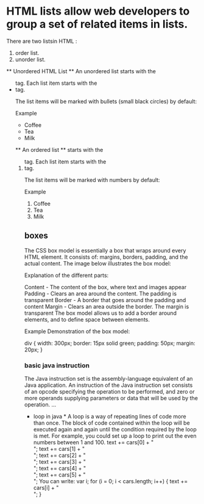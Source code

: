 # HTML lists allow web developers to group a set of related items in lists.

There are two listsin HTML :
1. order list.
2. unorder list.

** Unordered HTML List **
An unordered list starts with the <ul> tag. Each list item starts with the <li> tag.

The list items will be marked with bullets (small black circles) by default:

Example
<ul>
  <li>Coffee</li>
  <li>Tea</li>
  <li>Milk</li>
</ul>

** An ordered list **
 starts with the <ol> tag. Each list item starts with the <li> tag.

The list items will be marked with numbers by default:

Example
<ol>
  <li>Coffee</li>
  <li>Tea</li>
  <li>Milk</li>
</ol>


## boxes 
The CSS box model is essentially a box that wraps around every HTML element. It consists of: margins, borders, padding, and the actual content. The image below illustrates the box model:

Explanation of the different parts:

Content - The content of the box, where text and images appear
Padding - Clears an area around the content. The padding is transparent
Border - A border that goes around the padding and content
Margin - Clears an area outside the border. The margin is transparent
The box model allows us to add a border around elements, and to define space between elements. 


Example
Demonstration of the box model:

div {
  width: 300px;
  border: 15px solid green;
  padding: 50px;
  margin: 20px;
}

### basic java instruction

The Java instruction set is the assembly-language equivalent of an Java application. An instruction of the Java instruction set consists of an opcode specifying the operation to be performed, and zero or more operands supplying parameters or data that will be used by the operation. ...
* loop in java *
A loop is a way of repeating lines of code more than once. The block of code contained within the loop will be executed again and again until the condition required by the loop is met. 
For example,
 you could set up a loop to print out the even numbers between 1 and 100.
text += cars[0] + "<br>";
text += cars[1] + "<br>";
text += cars[2] + "<br>";
text += cars[3] + "<br>";
text += cars[4] + "<br>";
text += cars[5] + "<br>";
You can write:
var i;
for (i = 0; i < cars.length; i++) {
  text += cars[i] + "<br>";
}


